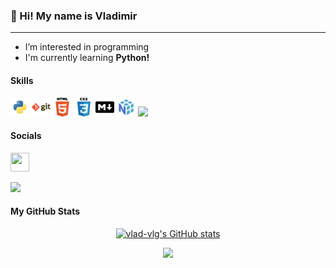 ### 👋 Hi! My name is Vladimir
--------------------------------

- I’m interested in programming
- I'm currently learning **Python!**

#### Skills 

<code><img height="30" src="https://raw.githubusercontent.com/github/explore/80688e429a7d4ef2fca1e82350fe8e3517d3494d/topics/python/python.png"></code>
<code><img height="30" src="https://raw.githubusercontent.com/github/explore/80688e429a7d4ef2fca1e82350fe8e3517d3494d/topics/git/git.png"></code>
<code><img height="30" src="https://raw.githubusercontent.com/github/explore/80688e429a7d4ef2fca1e82350fe8e3517d3494d/topics/html/html.png"></code>
<code><img height="30" src="https://raw.githubusercontent.com/github/explore/80688e429a7d4ef2fca1e82350fe8e3517d3494d/topics/css/css.png"></code>
<code><img height="30" src="https://raw.githubusercontent.com/github/explore/80688e429a7d4ef2fca1e82350fe8e3517d3494d/topics/markdown/markdown.png"></code>
<code><img height="30" src="https://raw.githubusercontent.com/github/explore/80688e429a7d4ef2fca1e82350fe8e3517d3494d/topics/numpy/numpy.png"></code>
<code><img height="30" src="https://raw.githubusercontent.com/github/explore/80688e429a7d4ef2fca1e82350fe8e3517d3494d/topics/pandas/pandas.png"></code>

#### Socials 

<p align="left">
  <a href="https://www.github.com/vlad-vlg" target="_blank" rel="noreferrer">
    <picture>
      <source media="(prefers-color-scheme: dark)" srcset="https://raw.githubusercontent.com/danielcranney/readme-generator/main/public/icons/socials/github-dark.svg" />
      <source media="(prefers-color-scheme: light)" srcset="https://raw.githubusercontent.com/danielcranney/readme-generator/main/public/icons/socials/github.svg" />
      <img src="https://raw.githubusercontent.com/danielcranney/readme-generator/main/public/icons/socials/github.svg" width="30" height="30" />
    </picture>
  </a></p>
  
<a href="https://www.github.com/vlad-vlg" target="_blank" rel="noreferrer"><img src="https://img.shields.io/github/followers/vlad-vlg?logo=github&style=for-the-badge&color=0891b2&labelColor=1c1917" /></a>

#### My GitHub Stats

<p align="center">
  <a href="http://www.github.com/vlad-vlg"><img src="https://github-readme-stats.vercel.app/api?username=vlad-vlg&show_icons=true&hide=&count_private=true&title_color=0891b2&text_color=ffffff&icon_color=0891b2&bg_color=27272a&hide_border=true&show_icons=true" alt="vlad-vlg's GitHub stats" />
  </a></p>
 <p align="center">
  <a href="http://www.github.com/vlad-vlg"><img src="https://github-readme-streak-stats.herokuapp.com/?user=vlad-vlg&stroke=ffffff&background=27272a&ring=0891b2&fire=0891b2&currStreakNum=ffffff&currStreakLabel=0891b2&sideNums=ffffff&sideLabels=ffffff&dates=ffffff&hide_border=true" />
  </a></p>
